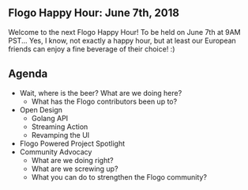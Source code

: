 ## Flogo Happy Hour: June 7th, 2018
Welcome to the next Flogo Happy Hour! To be held on June 7th at 9AM PST... Yes, I know, not exactly a happy hour, but at least our European friends can enjoy a fine beverage of their choice! :)

## Agenda
- Wait, where is the beer? What are we doing here?
  * What has the Flogo contributors been up to?
- Open Design
  * Golang API
  * Streaming Action
  * Revamping the UI
- Flogo Powered Project Spotlight
- Community Advocacy
  * What are we doing right?
  * What are we screwing up?
  * What you can do to strengthen the Flogo community?
